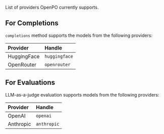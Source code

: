 
List of providers OpenPO currently supports.

## For Completions

`completions` method supports the models from the following providers:

| Provider | Handle |
|:----------|:----------|
| HuggingFace | `huggingface` |
| OpenRouter | `openrouter` |

## For Evaluations

LLM-as-a-judge evaluation supports models from the following providers:

| Provider | Handle |
|:----------|:----------|
| OpenAI | `openai` |
| Anthropic | `anthropic` |